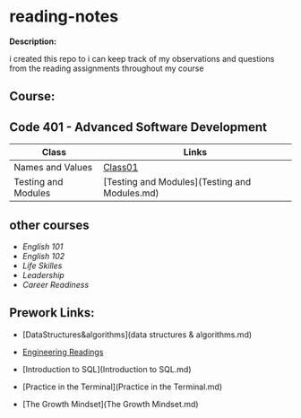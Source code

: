 # reading-notes
**Description:**

i created  this repo to i can keep track of my observations and questions from the reading assignments throughout my course
## Course:

##  Code 401 - Advanced Software Development

|   **Class**   |   **Links**            |
| ------------- | ---------------------- |
| Names and Values    | [Class01](Class01.md)  |
| Testing and Modules | [Testing and Modules](Testing and Modules.md)  |

## other courses 
+ *English 101*
+ *English 102*
+ *Life Skilles*
+ *Leadership*
+ *Career Readiness*

## Prework Links:

* [DataStructures&algorithms](data structures & algorithms.md)

* [Engineering Readings](problemsSolving.md)

* [Introduction to SQL](Introduction to SQL.md)

* [Practice in the Terminal](Practice in the Terminal.md)

* [The Growth Mindset](The Growth Mindset.md)







